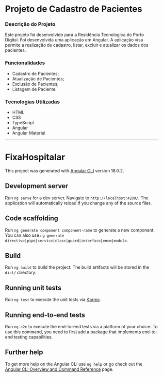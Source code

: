 # Projeto de Cadastro de Pacientes
### Descrição do Projeto

Este projeto foi desenvolvido para a Residência Tecnologica do Porto Digital. Foi desenvolvida uma aplicação em Angular. 
A aplicação visa permite a realização de cadastro, listar, excluir e atualizar os dados dos pacientes. 

### Funcionalidades

- Cadastro de Pacientes;
- Atualização de Pacientes;
- Exclusão de Pacientes;
- Listagem de Paciente.

### Tecnologias Utilizadas

- HTML
- CSS
- TypeScript
- Angular
- Angular Material
___________________________________________________________________________________________________________________________________

# FixaHospitalar

This project was generated with [Angular CLI](https://github.com/angular/angular-cli) version 18.0.2.

## Development server

Run `ng serve` for a dev server. Navigate to `http://localhost:4200/`. The application will automatically reload if you change any of the source files.

## Code scaffolding

Run `ng generate component component-name` to generate a new component. You can also use `ng generate directive|pipe|service|class|guard|interface|enum|module`.

## Build

Run `ng build` to build the project. The build artifacts will be stored in the `dist/` directory.

## Running unit tests

Run `ng test` to execute the unit tests via [Karma](https://karma-runner.github.io).

## Running end-to-end tests

Run `ng e2e` to execute the end-to-end tests via a platform of your choice. To use this command, you need to first add a package that implements end-to-end testing capabilities.

## Further help

To get more help on the Angular CLI use `ng help` or go check out the [Angular CLI Overview and Command Reference](https://angular.dev/tools/cli) page.
